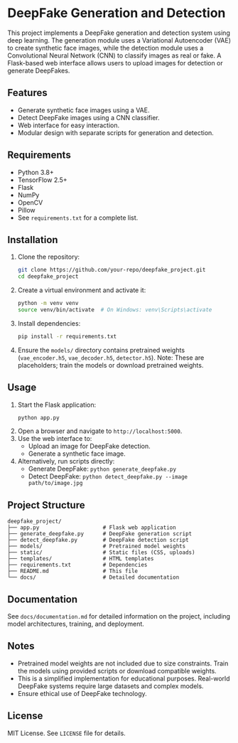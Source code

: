# DeepFake Generation and Detection

This project implements a DeepFake generation and detection system using deep learning. The generation module uses a Variational Autoencoder (VAE) to create synthetic face images, while the detection module uses a Convolutional Neural Network (CNN) to classify images as real or fake. A Flask-based web interface allows users to upload images for detection or generate DeepFakes.

## Features
- Generate synthetic face images using a VAE.
- Detect DeepFake images using a CNN classifier.
- Web interface for easy interaction.
- Modular design with separate scripts for generation and detection.

## Requirements
- Python 3.8+
- TensorFlow 2.5+
- Flask
- NumPy
- OpenCV
- Pillow
- See `requirements.txt` for a complete list.

## Installation
1. Clone the repository:
   ```bash
   git clone https://github.com/your-repo/deepfake_project.git
   cd deepfake_project
   ```
2. Create a virtual environment and activate it:
   ```bash
   python -m venv venv
   source venv/bin/activate  # On Windows: venv\Scripts\activate
   ```
3. Install dependencies:
   ```bash
   pip install -r requirements.txt
   ```
4. Ensure the `models/` directory contains pretrained weights (`vae_encoder.h5`, `vae_decoder.h5`, `detector.h5`). Note: These are placeholders; train the models or download pretrained weights.

## Usage
1. Start the Flask application:
   ```bash
   python app.py
   ```
2. Open a browser and navigate to `http://localhost:5000`.
3. Use the web interface to:
   - Upload an image for DeepFake detection.
   - Generate a synthetic face image.
4. Alternatively, run scripts directly:
   - Generate DeepFake: `python generate_deepfake.py`
   - Detect DeepFake: `python detect_deepfake.py --image path/to/image.jpg`

## Project Structure
```
deepfake_project/
├── app.py                    # Flask web application
├── generate_deepfake.py      # DeepFake generation script
├── detect_deepfake.py        # DeepFake detection script
├── models/                   # Pretrained model weights
├── static/                   # Static files (CSS, uploads)
├── templates/                # HTML templates
├── requirements.txt          # Dependencies
├── README.md                 # This file
└── docs/                     # Detailed documentation
```

## Documentation
See `docs/documentation.md` for detailed information on the project, including model architectures, training, and deployment.

## Notes
- Pretrained model weights are not included due to size constraints. Train the models using provided scripts or download compatible weights.
- This is a simplified implementation for educational purposes. Real-world DeepFake systems require large datasets and complex models.
- Ensure ethical use of DeepFake technology.

## License
MIT License. See `LICENSE` file for details.
